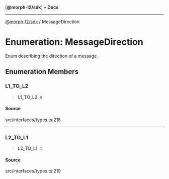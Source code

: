 [**@morph-l2/sdk**] • **Docs**

***

[@morph-l2/sdk](../1-globals.md) / MessageDirection

# Enumeration: MessageDirection

Enum describing the direction of a message.

## Enumeration Members

### L1\_TO\_L2

> **L1\_TO\_L2**: `0`

#### Source

src/interfaces/types.ts:218

***

### L2\_TO\_L1

> **L2\_TO\_L1**: `1`

#### Source

src/interfaces/types.ts:219
